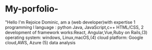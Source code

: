 # My-porfolio-
"Hello I'm Rejoice Dominic, am a (web developer)with expertise 1 programming l language : python Java, JavaScript,c++ HTML/CSS, 2 development of framework works:React, Angular,Vue,Ruby on Rails,(3) operating system: windows, Linux,macOS,(4) cloud platform: Google cloud,AWS, Azure (5) data analysis
